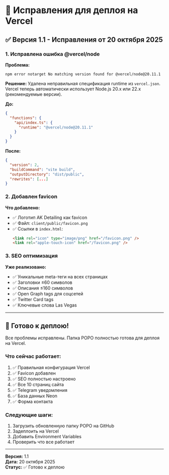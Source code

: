 # 🔧 Исправления для деплоя на Vercel

## ✅ Версия 1.1 - Исправления от 20 октября 2025

### 1. Исправлена ошибка @vercel/node

**Проблема:**
```
npm error notarget No matching version found for @vercel/node@20.11.1
```

**Решение:**
Удалена неправильная спецификация runtime из `vercel.json`. Vercel теперь автоматически использует Node.js 20.x или 22.x (рекомендуемые версии).

**До:**
```json
{
  "functions": {
    "api/index.ts": {
      "runtime": "@vercel/node@20.11.1"
    }
  }
}
```

**После:**
```json
{
  "version": 2,
  "buildCommand": "vite build",
  "outputDirectory": "dist/public",
  "rewrites": [...]
}
```

### 2. Добавлен favicon

**Что добавлено:**
- ✅ Логотип AK Detailing как favicon
- ✅ Файл: `client/public/favicon.png`
- ✅ Ссылки в `index.html`:
  ```html
  <link rel="icon" type="image/png" href="/favicon.png" />
  <link rel="apple-touch-icon" href="/favicon.png" />
  ```

### 3. SEO оптимизация

**Уже реализовано:**
- ✅ Уникальные meta-теги на всех страницах
- ✅ Заголовки ≤60 символов
- ✅ Описания ≤160 символов
- ✅ Open Graph tags для соцсетей
- ✅ Twitter Card tags
- ✅ Ключевые слова Las Vegas

---

## 🚀 Готово к деплою!

Все проблемы исправлены. Папка POPO полностью готова для деплоя на Vercel.

### Что сейчас работает:

1. ✅ Правильная конфигурация Vercel
2. ✅ Favicon добавлен
3. ✅ SEO полностью настроено
4. ✅ Все 10 страниц сайта
5. ✅ Telegram уведомления
6. ✅ База данных Neon
7. ✅ Форма контакта

### Следующие шаги:

1. Загрузить обновленную папку POPO на GitHub
2. Задеплоить на Vercel
3. Добавить Environment Variables
4. Проверить что все работает

---

**Версия:** 1.1  
**Дата:** 20 октября 2025  
**Статус:** ✅ Готово к деплою
